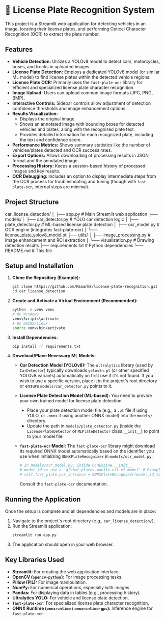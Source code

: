 # 🚗 License Plate Recognition System

This project is a Streamlit web application for detecting vehicles in an image, locating their license plates, and performing Optical Character Recognition (OCR) to extract the plate number.

## Features

*   **Vehicle Detection:** Utilizes a YOLOv8 model to detect cars, motorcycles, buses, and trucks in uploaded images.
*   **License Plate Detection:** Employs a dedicated YOLOv8 model (or similar ML model) to find license plates within the detected vehicle regions.
*   **License Plate OCR:** Primarily uses the `fast-plate-ocr` library for efficient and specialized license plate character recognition.
*   **Image Upload:** Users can upload common image formats (JPG, PNG, BMP).
*   **Interactive Controls:** Sidebar controls allow adjustment of detection confidence thresholds and image enhancement options.
*   **Results Visualization:**
    *   Displays the original image.
    *   Shows an annotated image with bounding boxes for detected vehicles and plates, along with the recognized plate text.
    *   Provides detailed information for each recognized plate, including the text and confidence score.
*   **Performance Metrics:** Shows summary statistics like the number of vehicles/plates detected and OCR success rates.
*   **Export Options:** Allows downloading of processing results in JSON format and the annotated image.
*   **Processing History:** Keeps a session-based history of processed images and key results.
*   **OCR Debugging:** Includes an option to display intermediate steps from the OCR process for troubleshooting and tuning (though with `fast-plate-ocr`, internal steps are minimal).

## Project Structure
car_license_detection/
│
├── app.py # Main Streamlit web application
├── models/
│ ├── car_detector.py # YOLO car detection logic
│ ├── plate_detector.py # ML-based license plate detection
│ ├── ocr_model.py # OCR engine (integrates fast-plate-ocr)
│ └── license_plate_yolov8_model.pt
├── utils/
│ ├── image_processing.py # Image enhancement and ROI extraction
│ └── visualization.py # Drawing detection results
├── requirements.txt # Python dependencies
└── README.md # This file

## Setup and Installation

1.  **Clone the Repository (Example):**
    ```bash
    git clone https://github.com/Maaark8/license-plate-recognition.git
    cd car_license_detection
    ```

2.  **Create and Activate a Virtual Environment (Recommended):**
    ```bash
    python -m venv venv
    # On Windows
    venv\Scripts\activate
    # On macOS/Linux
    source venv/bin/activate
    ```

3.  **Install Dependencies:**
    ```bash
    pip install -r requirements.txt
    ```

4.  **Download/Place Necessary ML Models:**

    *   **Car Detection Model (YOLOv8):**
        The `ultralytics` library (used by `CarDetector`) typically downloads `yolov8n.pt` (or other specified YOLOv8 variants) automatically on first use if it's not found. If you wish to use a specific version, place it in the project's root directory or ensure `models/car_detector.py` points to it.

    *   **License Plate Detection Model (ML-based):**
        You need to provide your own trained model for license plate detection.
        - Place your plate detection model file (e.g., a `.pt` file if using YOLO, or `.onnx` if using another ONNX model) into the `models/` directory.
        - Update the path in `models/plate_detector.py` (inside the `LicensePlateDetector` or `MLPlateDetector` class `__init__`) to point to your model file.

    *   **`fast-plate-ocr` Model:**
        The `fast-plate-ocr` library might download its required ONNX model automatically based on the identifier you use when initializing `ONNXPlateRecognizer` in `models/ocr_model.py`.
        ```python
        # In models/ocr_model.py, inside OCREngine.__init__
        # model_id_to_use = 'global-plates-mobile-vit-v2-model' # Example ID
        # self.fast_plate_ocr_instance = ONNXPlateRecognizer(model_id_to_use)
        ```
        Consult the `fast-plate-ocr` documentation.

## Running the Application

Once the setup is complete and all dependencies and models are in place:

1.  Navigate to the project's root directory (e.g., `car_license_detection/`).
2.  Run the Streamlit application:
    ```bash
    streamlit run app.py
    ```
3.  The application should open in your web browser.

## Key Libraries Used

*   **Streamlit:** For creating the web application interface.
*   **OpenCV (`opencv-python`):** For image processing tasks.
*   **Pillow (PIL):** For image manipulation.
*   **NumPy:** For numerical operations, especially with images.
*   **Pandas:** For displaying data in tables (e.g., processing history).
*   **Ultralytics YOLO:** For vehicle and license plate detection.
*   **`fast-plate-ocr`:** For specialized license plate character recognition.
*   **ONNX Runtime (`onnxruntime` / `onnxruntime-gpu`):** Inference engine for `fast-plate-ocr`.
